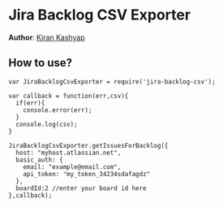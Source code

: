 # Jira Backlog CSV Exporter

**Author**:  [Kiran Kashyap](mailto:kiran.kashyap.ds@gmail.com)

## How to use?

```
var JiraBacklogCsvExporter = require('jira-backlog-csv');

var callback = function(err,csv){
  if(err){
    console.error(err);
  }
  console.log(csv);
}

JiraBacklogCsvExporter.getIssuesForBacklog({
  host: "myhost.atlassian.net",
  basic_auth: {
    email: "example@email.com",
    api_token: "my_token_34234sdafagdz"
  },
  boardId:2 //enter your board id here
},callback);

```
